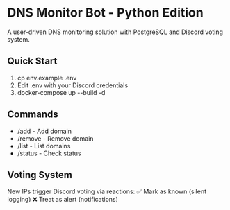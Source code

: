 # DNS Monitor Bot - Python Edition

A user-driven DNS monitoring solution with PostgreSQL and Discord voting system.

## Quick Start
1. cp env.example .env
2. Edit .env with your Discord credentials  
3. docker-compose up --build -d

## Commands
- /add <domain> - Add domain
- /remove <domain> - Remove domain
- /list - List domains
- /status <domain> - Check status

## Voting System
New IPs trigger Discord voting via reactions:
✅ Mark as known (silent logging)
❌ Treat as alert (notifications)

